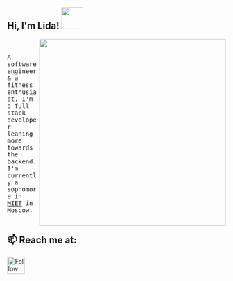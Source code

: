 <h2> Hi, I'm Lida! <img src="https://media.giphy.com/media/mGcNjsfWAjY5AEZNw6/giphy.gif" width="50"></h2>

<img align='right' src="https://cdn.dribbble.com/users/2646423/screenshots/5507196/computer.gif" width="430">
  
<br /> <br />
<samp>
A software engineer & a fitness enthusiast. I'm a full-stack developer leaning more towards the backend.
I'm currently a sophomore in [MIET](https://miet.ru) in Moscow.
</samp>
<br /> <br />

## 📫 Reach me at:
[<img src="https://upload.wikimedia.org/wikipedia/commons/5/5c/Telegram_Messenger.png" height="40em" align="center" alt="Follow Lida on telegram" title="Follow Lida on telegram"/>](https://t.me/MilkaLimo)
